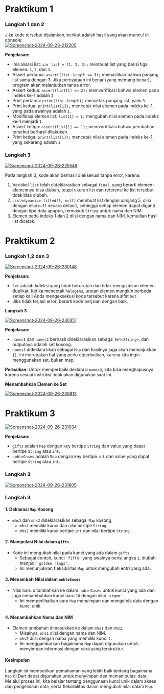 # **Praktikum 1**

### Langkah 1 dan 2

Jika kode tersebut dijalankan, berikut adalah hasil yang akan muncul di console: </br>
<a href="https://imgbb.com/"><img src="https://i.ibb.co.com/rkj7162/Screenshot-2024-09-23-212205.png" alt="Screenshot-2024-09-23-212205" border="0"></a>

**Penjelasan:**

- Inisialisasi list: `var list = [1, 2, 3];` membuat list yang berisi tiga elemen: `1`, `2`, dan `3`.
- Assert pertama: `assert(list.length == 3);` memastikan bahwa panjang list sama dengan 3. Jika pernyataan ini benar (yang memang benar), program akan melanjutkan tanpa error.
- Assert kedua: `assert(list[1] == 2);` memverifikasi bahwa elemen pada indeks ke-1 adalah `2`.
- Print pertama: `print(list.length);` mencetak panjang list, yaitu `3`.
- Print kedua: `print(list[1]);` mencetak nilai elemen pada indeks ke-1, yang pada awalnya adalah `2`.
- Modifikasi elemen list: `list[1] = 1;` mengubah nilai elemen pada indeks ke-1 menjadi `1`.
- Assert ketiga: `assert(list[1] == 1);` memverifikasi bahwa perubahan tersebut berhasil dilakukan.
- Print ketiga: `print(list[1]);` mencetak nilai elemen pada indeks ke-1, yang sekarang adalah `1`.

### Langkah 3

<a href="https://ibb.co.com/XWRGnHq"><img src="https://i.ibb.co.com/qDQ2H6v/Screenshot-2024-09-26-225546.png" alt="Screenshot-2024-09-26-225546" border="0"></a>

Pada langkah 3, kode akan berhasil dieksekusi tanpa error, karena:

1.  Variabel `list` telah dideklarasikan sebagai `final`, yang berarti elemen-elemennya bisa diubah, tetapi ukuran list dan referensi ke list tersebut tidak bisa diubah.
2.  `List<dynamic>.filled(5, null)` membuat list dengan panjang 5, diisi dengan nilai `null` secara default, sehingga setiap elemen dapat diganti dengan tipe data apapun, termasuk `String` untuk nama dan NIM.
3.  Elemen pada indeks 1 dan 2 diisi dengan nama dan NIM, kemudian hasil list dicetak.

# **Praktikum 2**

### Langkah 1,2 dan 3

<a href="https://ibb.co.com/SRVhc9m"><img src="https://i.ibb.co.com/gzt5dBW/Screenshot-2024-09-26-230148.png" alt="Screenshot-2024-09-26-230148" border="0"></a>

**Penjelasan:**

- `Set` adalah koleksi yang tidak berurutan dan tidak mengizinkan elemen duplikat. Ketika mencetak `halogens`, urutan elemen mungkin berbeda setiap kali Anda mengeksekusi kode tersebut karena sifat `Set`.
- Jika tidak terjadi error, berarti kode berjalan dengan baik.

**Langkah 3**

<a href="https://ibb.co.com/jJG24QM"><img src="https://i.ibb.co.com/5KvycS8/Screenshot-2024-09-26-230351.png" alt="Screenshot-2024-09-26-230351" border="0"></a>

**Penjelasan:**

- `names1` dan `names2` berhasil dideklarasikan sebagai `Set<String>`, dan outputnya adalah set kosong.
- `names3` dideklarasikan sebagai `Map` dan hasilnya juga akan menunjukkan `{}`. Ini merupakan hal yang perlu diperhatikan, karena kita ingin menggunakan set, bukan map.

**Perbaikan**: Untuk memperbaiki deklarasi `names3`, kita bisa menghapusnya, karena sesuai instruksi tidak akan digunakan saat ini.

**Menambahkan Elemen ke Set**

<a href="https://ibb.co.com/t3Rvkrt"><img src="https://i.ibb.co.com/mSp21Ww/Screenshot-2024-09-26-230813.png" alt="Screenshot-2024-09-26-230813" border="0"></a>

# **Praktikum 3**

<a href="https://ibb.co.com/F5TnGbW"><img src="https://i.ibb.co.com/X7RVmZ4/Screenshot-2024-09-26-231034.png" alt="Screenshot-2024-09-26-231034" border="0"></a>

**Penjelasan:**

- `gifts` adalah `Map` dengan key bertipe `String` dan value yang dapat bertipe `String` atau `int`.
- `nobleGases` adalah `Map` dengan key bertipe `int` dan value yang dapat bertipe `String` atau `int`.

### Langkah 3

<a href="https://ibb.co.com/g31BsKN"><img src="https://i.ibb.co.com/bPh8p9T/Screenshot-2024-09-26-231605.png" alt="Screenshot-2024-09-26-231605" border="0"></a>

### Langkah 3

#### 1. Deklarasi `Map` Kosong

- `mhs1` dan `mhs2` dideklarasikan sebagai `Map` kosong.
  - `mhs1` memiliki kunci dan nilai bertipe `String`.
  - `mhs2` memiliki kunci bertipe `int` dan nilai bertipe `String`.

#### 2. Manipulasi Nilai dalam `gifts`

- Kode ini mengubah nilai pada kunci yang ada dalam `gifts`.
  - Sebagai contoh, kunci `'fifth'` yang awalnya berisi angka `1`, diubah menjadi `'golden rings'`.
  - Ini menunjukkan fleksibilitas `Map` untuk mengubah entri yang ada.

#### 3. Menambah Nilai dalam `nobleGases`

- Nilai baru ditambahkan ke dalam `nobleGases` untuk kunci yang ada dan juga menambahkan kunci baru `18` dengan nilai `'argon'`.
  - Ini memperlihatkan cara `Map` menyimpan dan mengelola data dengan kunci unik.

#### 4. Menambahkan Nama dan NIM

- Elemen tambahan dimasukkan ke dalam `mhs1` dan `mhs2`.
  - Misalnya, `mhs1` diisi dengan nama dan NIM.
  - `mhs2` diisi dengan nama yang memiliki kunci `1`.
  - Ini menggambarkan bagaimana `Map` dapat digunakan untuk menyimpan informasi dengan cara yang terstruktur.

#### Kesimpulan

Langkah ini memberikan pemahaman yang lebih baik tentang bagaimana `Map` di Dart dapat digunakan untuk menyimpan dan memanipulasi data. Melalui proses ini, kita belajar tentang penggunaan kunci unik dalam akses dan pengelolaan data, serta fleksibilitas dalam mengubah nilai dalam `Map`.
